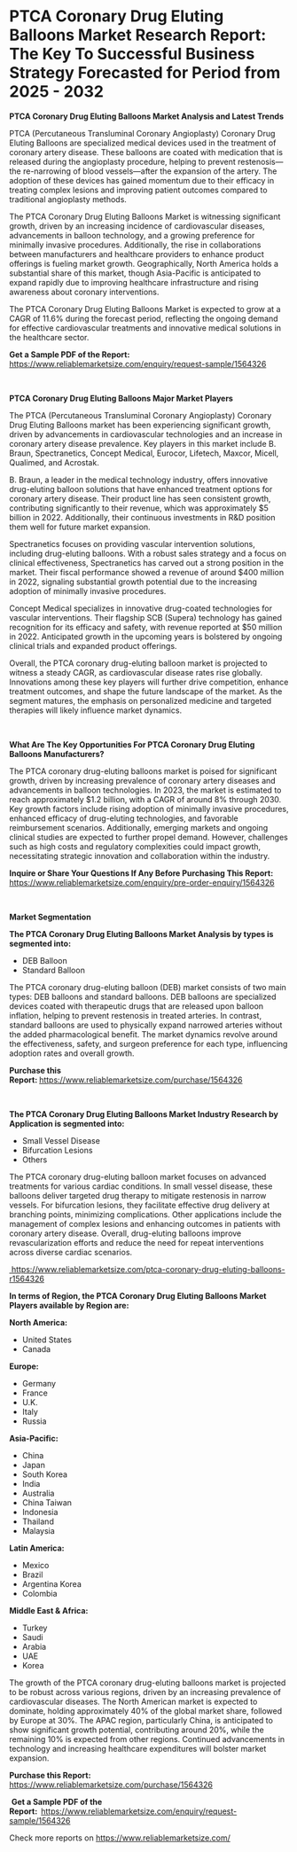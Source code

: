 <p><h1>PTCA Coronary Drug Eluting Balloons Market Research Report: The Key To Successful Business Strategy Forecasted for Period from 2025 - 2032</h1></p><p><strong>PTCA Coronary Drug Eluting Balloons Market Analysis and Latest Trends</strong></p>
<p><p>PTCA (Percutaneous Transluminal Coronary Angioplasty) Coronary Drug Eluting Balloons are specialized medical devices used in the treatment of coronary artery disease. These balloons are coated with medication that is released during the angioplasty procedure, helping to prevent restenosis—the re-narrowing of blood vessels—after the expansion of the artery. The adoption of these devices has gained momentum due to their efficacy in treating complex lesions and improving patient outcomes compared to traditional angioplasty methods.</p><p>The PTCA Coronary Drug Eluting Balloons Market is witnessing significant growth, driven by an increasing incidence of cardiovascular diseases, advancements in balloon technology, and a growing preference for minimally invasive procedures. Additionally, the rise in collaborations between manufacturers and healthcare providers to enhance product offerings is fueling market growth. Geographically, North America holds a substantial share of this market, though Asia-Pacific is anticipated to expand rapidly due to improving healthcare infrastructure and rising awareness about coronary interventions.</p><p>The PTCA Coronary Drug Eluting Balloons Market is expected to grow at a CAGR of 11.6% during the forecast period, reflecting the ongoing demand for effective cardiovascular treatments and innovative medical solutions in the healthcare sector.</p></p>
<p><strong>Get a Sample PDF of the Report:&nbsp;</strong> <a href="https://www.reliablemarketsize.com/enquiry/request-sample/1564326?utm_campaign=1836&utm_medium=2&utm_source=Github&utm_content=ia&utm_term=04032025&utm_id=ptca-coronary-drug-eluting-balloons">https://www.reliablemarketsize.com/enquiry/request-sample/1564326</a></p>
<p>&nbsp;</p>
<p><strong>PTCA Coronary Drug Eluting Balloons Major Market Players</strong></p>
<p><p>The PTCA (Percutaneous Transluminal Coronary Angioplasty) Coronary Drug Eluting Balloons market has been experiencing significant growth, driven by advancements in cardiovascular technologies and an increase in coronary artery disease prevalence. Key players in this market include B. Braun, Spectranetics, Concept Medical, Eurocor, Lifetech, Maxcor, Micell, Qualimed, and Acrostak.</p><p>B. Braun, a leader in the medical technology industry, offers innovative drug-eluting balloon solutions that have enhanced treatment options for coronary artery disease. Their product line has seen consistent growth, contributing significantly to their revenue, which was approximately $5 billion in 2022. Additionally, their continuous investments in R&D position them well for future market expansion.</p><p>Spectranetics focuses on providing vascular intervention solutions, including drug-eluting balloons. With a robust sales strategy and a focus on clinical effectiveness, Spectranetics has carved out a strong position in the market. Their fiscal performance showed a revenue of around $400 million in 2022, signaling substantial growth potential due to the increasing adoption of minimally invasive procedures.</p><p>Concept Medical specializes in innovative drug-coated technologies for vascular interventions. Their flagship SCB (Supera) technology has gained recognition for its efficacy and safety, with revenue reported at $50 million in 2022. Anticipated growth in the upcoming years is bolstered by ongoing clinical trials and expanded product offerings.</p><p>Overall, the PTCA coronary drug-eluting balloon market is projected to witness a steady CAGR, as cardiovascular disease rates rise globally. Innovations among these key players will further drive competition, enhance treatment outcomes, and shape the future landscape of the market. As the segment matures, the emphasis on personalized medicine and targeted therapies will likely influence market dynamics.</p></p>
<p>&nbsp;</p>
<p><strong>What Are The Key Opportunities For PTCA Coronary Drug Eluting Balloons Manufacturers?</strong></p>
<p><p>The PTCA coronary drug-eluting balloons market is poised for significant growth, driven by increasing prevalence of coronary artery diseases and advancements in balloon technologies. In 2023, the market is estimated to reach approximately $1.2 billion, with a CAGR of around 8% through 2030. Key growth factors include rising adoption of minimally invasive procedures, enhanced efficacy of drug-eluting technologies, and favorable reimbursement scenarios. Additionally, emerging markets and ongoing clinical studies are expected to further propel demand. However, challenges such as high costs and regulatory complexities could impact growth, necessitating strategic innovation and collaboration within the industry.</p></p>
<p><strong>Inquire or Share Your Questions If Any Before Purchasing This Report:</strong> <a href="https://www.reliablemarketsize.com/enquiry/pre-order-enquiry/1564326?utm_campaign=1836&utm_medium=2&utm_source=Github&utm_content=ia&utm_term=04032025&utm_id=ptca-coronary-drug-eluting-balloons">https://www.reliablemarketsize.com/enquiry/pre-order-enquiry/1564326</a></p>
<p>&nbsp;</p>
<p><strong>Market Segmentation</strong></p>
<p><strong>The PTCA Coronary Drug Eluting Balloons Market Analysis by types is segmented into:</strong></p>
<p><ul><li>DEB Balloon</li><li>Standard Balloon</li></ul></p>
<p><p>The PTCA coronary drug-eluting balloon (DEB) market consists of two main types: DEB balloons and standard balloons. DEB balloons are specialized devices coated with therapeutic drugs that are released upon balloon inflation, helping to prevent restenosis in treated arteries. In contrast, standard balloons are used to physically expand narrowed arteries without the added pharmacological benefit. The market dynamics revolve around the effectiveness, safety, and surgeon preference for each type, influencing adoption rates and overall growth.</p></p>
<p><strong>Purchase this Report:&nbsp;</strong><a href="https://www.reliablemarketsize.com/purchase/1564326?utm_campaign=1836&utm_medium=2&utm_source=Github&utm_content=ia&utm_term=04032025&utm_id=ptca-coronary-drug-eluting-balloons">https://www.reliablemarketsize.com/purchase/1564326</a></p>
<p>&nbsp;</p>
<p><strong>The PTCA Coronary Drug Eluting Balloons Market Industry Research by Application is segmented into:</strong></p>
<p><ul><li>Small Vessel Disease</li><li>Bifurcation Lesions</li><li>Others</li></ul></p>
<p><p>The PTCA coronary drug-eluting balloon market focuses on advanced treatments for various cardiac conditions. In small vessel disease, these balloons deliver targeted drug therapy to mitigate restenosis in narrow vessels. For bifurcation lesions, they facilitate effective drug delivery at branching points, minimizing complications. Other applications include the management of complex lesions and enhancing outcomes in patients with coronary artery disease. Overall, drug-eluting balloons improve revascularization efforts and reduce the need for repeat interventions across diverse cardiac scenarios.</p></p>
<p><a href="https://www.reliablemarketsize.com/ptca-coronary-drug-eluting-balloons-r1564326?utm_campaign=1836&utm_medium=2&utm_source=Github&utm_content=ia&utm_term=04032025&utm_id=ptca-coronary-drug-eluting-balloons">&nbsp;https://www.reliablemarketsize.com/ptca-coronary-drug-eluting-balloons-r1564326</a></p>
<p><strong>In terms of Region, the PTCA Coronary Drug Eluting Balloons Market Players available by Region are:</strong></p>
<p>
    <p> <strong> North America: </strong>
        <ul>
            <li>United States</li>
            <li>Canada</li>
        </ul>
        </p> 
    <p> <strong> Europe: </strong>
        <ul>
            <li>Germany</li>
            <li>France</li>
            <li>U.K.</li>
            <li>Italy</li>
            <li>Russia</li>
        </ul>
        </p> 
    <p> <strong> Asia-Pacific: </strong>
        <ul>
            <li>China</li>
            <li>Japan</li>
            <li>South Korea</li>
            <li>India</li>
            <li>Australia</li>
            <li>China Taiwan</li>
            <li>Indonesia</li>
            <li>Thailand</li>
            <li>Malaysia</li>
        </ul>
        </p> 
    <p> <strong> Latin America: </strong>
        <ul>
            <li>Mexico</li>
            <li>Brazil</li>
            <li>Argentina Korea</li>
            <li>Colombia</li>
        </ul>
        </p> 
    <p> <strong> Middle East & Africa: </strong>
        <ul>
            <li>Turkey</li>
            <li>Saudi</li>
            <li>Arabia</li>
            <li>UAE</li>
            <li>Korea</li>
        </ul>
    </p>
    </p>
<p><p>The growth of the PTCA coronary drug-eluting balloons market is projected to be robust across various regions, driven by an increasing prevalence of cardiovascular diseases. The North American market is expected to dominate, holding approximately 40% of the global market share, followed by Europe at 30%. The APAC region, particularly China, is anticipated to show significant growth potential, contributing around 20%, while the remaining 10% is expected from other regions. Continued advancements in technology and increasing healthcare expenditures will bolster market expansion.</p></p>
<p><strong>Purchase this Report: </strong><a href="https://www.reliablemarketsize.com/purchase/1564326?utm_campaign=1836&utm_medium=2&utm_source=Github&utm_content=ia&utm_term=04032025&utm_id=ptca-coronary-drug-eluting-balloons">https://www.reliablemarketsize.com/purchase/1564326</a></p>
<p>&nbsp;<strong>Get a Sample PDF of the Report:&nbsp;&nbsp;</strong><a href="https://www.reliablemarketsize.com/enquiry/request-sample/1564326?utm_campaign=1836&utm_medium=2&utm_source=Github&utm_content=ia&utm_term=04032025&utm_id=ptca-coronary-drug-eluting-balloons">https://www.reliablemarketsize.com/enquiry/request-sample/1564326</a></p>
<p><strong></strong></p>
<p>Check more reports on <a href="https://www.reliablemarketsize.com/?utm_campaign=1836&utm_medium=2&utm_source=Github&utm_content=ia&utm_term=04032025&utm_id=ptca-coronary-drug-eluting-balloons">https://www.reliablemarketsize.com/</a></p>